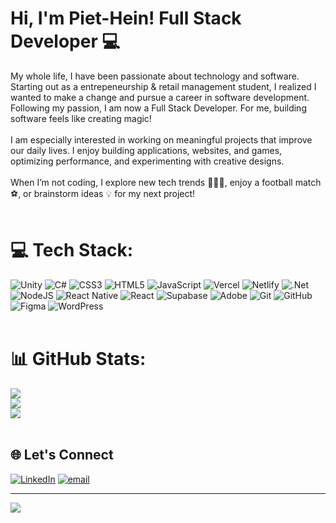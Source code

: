 # Hi, I'm Piet-Hein! Full Stack Developer 💻

My whole life, I have been passionate about technology and software. Starting out as a entrepeneurship & retail management student, I realized I wanted to make a change and pursue a career in software development. Following my passion, I am now a Full Stack Developer. For me, building software feels like creating magic!<br><br>I am especially interested in working on meaningful projects that improve our daily lives. I enjoy building applications, websites, and games, optimizing performance, and experimenting with creative designs.<br><br>When I’m not coding, I explore new tech trends 🧑🏻‍💻, enjoy a football match ⚽️, or brainstorm ideas 💡 for my next project!
<br><br>
# 💻 Tech Stack:
![Unity](https://img.shields.io/badge/unity-%23000000.svg?style=plastic&logo=unity&logoColor=white) ![C#](https://img.shields.io/badge/c%23-%23239120.svg?style=plastic&logo=csharp&logoColor=white) ![CSS3](https://img.shields.io/badge/css3-%231572B6.svg?style=plastic&logo=css3&logoColor=white) ![HTML5](https://img.shields.io/badge/html5-%23E34F26.svg?style=plastic&logo=html5&logoColor=white) ![JavaScript](https://img.shields.io/badge/javascript-%23323330.svg?style=plastic&logo=javascript&logoColor=%23F7DF1E) ![Vercel](https://img.shields.io/badge/vercel-%23000000.svg?style=plastic&logo=vercel&logoColor=white) ![Netlify](https://img.shields.io/badge/netlify-%23000000.svg?style=plastic&logo=netlify&logoColor=#00C7B7) ![.Net](https://img.shields.io/badge/.NET-5C2D91?style=plastic&logo=.net&logoColor=white) ![NodeJS](https://img.shields.io/badge/node.js-6DA55F?style=plastic&logo=node.js&logoColor=white) ![React Native](https://img.shields.io/badge/react_native-%2320232a.svg?style=plastic&logo=react&logoColor=%2361DAFB) ![React](https://img.shields.io/badge/react-%2320232a.svg?style=plastic&logo=react&logoColor=%2361DAFB) ![Supabase](https://img.shields.io/badge/Supabase-3ECF8E?style=plastic&logo=supabase&logoColor=white) ![Adobe](https://img.shields.io/badge/adobe-%23FF0000.svg?style=plastic&logo=adobe&logoColor=white) ![Git](https://img.shields.io/badge/git-%23F05033.svg?style=plastic&logo=git&logoColor=white) ![GitHub](https://img.shields.io/badge/github-%23121011.svg?style=plastic&logo=github&logoColor=white) ![Figma](https://img.shields.io/badge/figma-%23F24E1E.svg?style=plastic&logo=figma&logoColor=white) ![WordPress](https://img.shields.io/badge/WordPress-%23117AC9.svg?style=plastic&logo=WordPress&logoColor=white)
<br><br>
# 📊 GitHub Stats:
![](https://github-readme-stats.vercel.app/api?username=phsworks&theme=dark&hide_border=false&include_all_commits=true&count_private=false)<br/>
![](https://nirzak-streak-stats.vercel.app/?user=phsworks&theme=dark&hide_border=false)<br/>
![](https://github-readme-stats.vercel.app/api/top-langs/?username=phsworks&theme=dark&hide_border=false&include_all_commits=true&count_private=true&layout=compact)
<br><br>
## 🌐 Let's Connect

[![LinkedIn](https://img.shields.io/badge/LinkedIn-%230077B5.svg?logo=linkedin&logoColor=white)](https://linkedin.com/in/https://www.linkedin.com/in/piethein-schouten/) [![email](https://img.shields.io/badge/Email-D14836?logo=gmail&logoColor=white)](mailto:piethein@phsdevelopment.nl) 

---
[![](https://visitcount.itsvg.in/api?id=phsworks&icon=0&color=0)](https://visitcount.itsvg.in)


